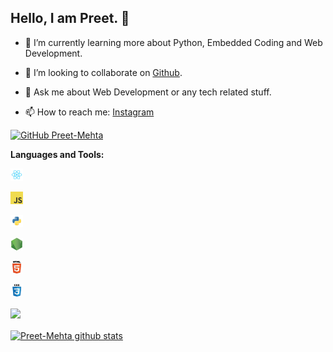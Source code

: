 
  

## Hello, I  am  Preet. 👋


- 🌱 I’m  currently  learning  more  about Python, Embedded Coding and  Web Development.

- 👯 I’m  looking  to  collaborate  on [Github](https://github.com/Preet-Mehta).

- 💬 Ask  me  about  Web  Development  or  any  tech  related  stuff.

- 📫 How  to  reach  me: [Instagram ](https://www.instagram.com/im_preet9/)
  

[![GitHub  Preet-Mehta](https://img.shields.io/github/followers/Preet-Mehta?label=follow&style=social)](https://github.com/Preet-Mehta)

  
**Languages  and  Tools:**

<code><img  height="20"  src="https://raw.githubusercontent.com/github/explore/80688e429a7d4ef2fca1e82350fe8e3517d3494d/topics/react/react.png"></code>

<code><img  height="20"  src="https://raw.githubusercontent.com/github/explore/80688e429a7d4ef2fca1e82350fe8e3517d3494d/topics/javascript/javascript.png"></code>

<code><img  height="20"  src="https://raw.githubusercontent.com/github/explore/80688e429a7d4ef2fca1e82350fe8e3517d3494d/topics/python/python.png"></code>

<code><img  height="20"  src="https://raw.githubusercontent.com/github/explore/80688e429a7d4ef2fca1e82350fe8e3517d3494d/topics/nodejs/nodejs.png"></code>

<code><img  height="20"  src="https://raw.githubusercontent.com/github/explore/80688e429a7d4ef2fca1e82350fe8e3517d3494d/topics/html/html.png"></code>

<code><img  height="20"  src="https://raw.githubusercontent.com/github/explore/80688e429a7d4ef2fca1e82350fe8e3517d3494d/topics/css/css.png"></code>

  
<a  href="https://github.com/Preet-Mehta">

<img  align="center"  src="https://github-readme-stats.vercel.app/api/top-langs/?username=Preet-Mehta&theme=dark&hide_langs_below=1"  />

</a>

<br  />

<br  />

<a  href="https://github.com/Preet-Mehta">

<img  align="center"  src="https://github-readme-stats.vercel.app/api?username=Preet-Mehta&show_icons=true&theme=dark&line_height=27"  alt="Preet-Mehta github stats"/>

</a>
